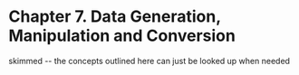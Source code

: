 # Chapter 7. Data Generation, Manipulation and Conversion

skimmed -- the concepts outlined here can just be looked up when needed
